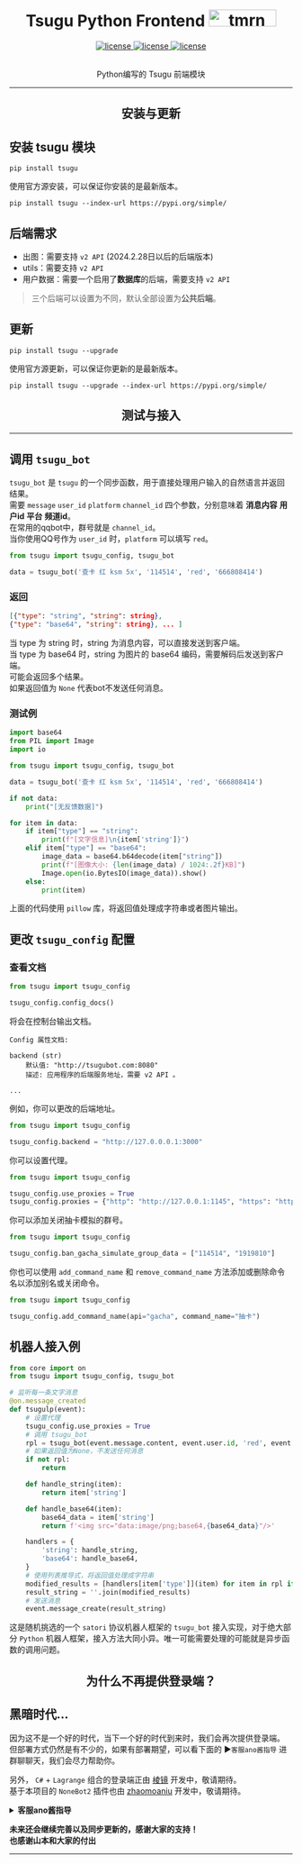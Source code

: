 
<h1 align="center"> Tsugu Python Frontend <img src="./logo.jpg" width="120"" width="30" height="30" alt="tmrn"/> </div></h1>


<p align="center">

<a href="https://github.com/Yamamoto-2/tsugu-bangdream-bot">
    <img src="https://img.shields.io/badge/tsugubangdream bot - v2 api-yellow" alt="license">
  </a>

<a href="https://github.com/kumoSleeping/tsugu-bangdream-bot-lite-py?tab=MIT-1-ov-file">
    <img src="https://img.shields.io/github/license/kumoSleeping/TomorinBot" alt="license">
  </a>
<a href="https://pypi.org/project/tsugu/">
    <img src="https://img.shields.io/pypi/v/tsugu.svg" alt="license">
  </a>

</p>
<p align="center">
<br>  Python编写的 Tsugu 前端模块


***


<h2 align="center"> 安装与更新 </h2>

## 安装 tsugu 模块
```shell
pip install tsugu
```

使用官方源安装，可以保证你安装的是最新版本。
```shell
pip install tsugu --index-url https://pypi.org/simple/
```
## 后端需求

- 出图：需要支持 `v2 API` (2024.2.28日以后的后端版本)
- utils：需要支持 `v2 API` 
- 用户数据：需要一个启用了**数据库**的后端，需要支持 `v2 API`

> 三个后端可以设置为不同，默认全部设置为**公共后端**。

## 更新
```shell
pip install tsugu --upgrade
```
使用官方源更新，可以保证你更新的是最新版本。
```shell
pip install tsugu --upgrade --index-url https://pypi.org/simple/
```

<h2 align="center"> 测试与接入 </h2>



***
## 调用 `tsugu_bot`
`tsugu_bot` 是 `tsugu` 的一个同步函数，用于直接处理用户输入的自然语言并返回结果。   
需要 `message` `user_id` `platform` `channel_id` 四个参数，分别意味着 **消息内容** **用户id** **平台** **频道id**。   
在常用的qqbot中，群号就是 `channel_id`。   
当你使用QQ号作为 `user_id` 时，`platform` 可以填写 `red`。   


```py
from tsugu import tsugu_config, tsugu_bot

data = tsugu_bot('查卡 红 ksm 5x', '114514', 'red', '666808414')
```

### 返回

```json
[{"type": "string", "string": string},
{"type": "base64", "string": string}, ... ]
```
当 type 为 string 时，string 为消息内容，可以直接发送到客户端。   
当 type 为 base64 时，string 为图片的 base64 编码，需要解码后发送到客户端。   
可能会返回多个结果。  
如果返回值为 `None` 代表bot不发送任何消息。   

### 测试例

```python
import base64
from PIL import Image
import io

from tsugu import tsugu_config, tsugu_bot

data = tsugu_bot('查卡 红 ksm 5x', '114514', 'red', '666808414')

if not data:
    print("[无反馈数据]")

for item in data:
    if item["type"] == "string":
        print(f"[文字信息]\n{item['string']}")
    elif item["type"] == "base64":
        image_data = base64.b64decode(item["string"])
        print(f"[图像大小: {len(image_data) / 1024:.2f}KB]")
        Image.open(io.BytesIO(image_data)).show()
    else:
        print(item)
```
上面的代码使用 `pillow` 库，将返回值处理成字符串或者图片输出。


## 更改 `tsugu_config` 配置

### 查看文档

```py
from tsugu import tsugu_config

tsugu_config.config_docs()
```
将会在控制台输出文档。
```
Config 属性文档:

backend (str)
    默认值: "http://tsugubot.com:8080"
    描述: 应用程序的后端服务地址，需要 v2 API 。
    
...
```
例如，你可以更改的后端地址。
```py
from tsugu import tsugu_config

tsugu_config.backend = "http://127.0.0.0.1:3000"
```

你可以设置代理。
```py
from tsugu import tsugu_config

tsugu_config.use_proxies = True
tsugu_config.proxies = {"http": "http://127.0.0.1:1145", "https": "http://127.0.0.1:1919"}
```

你可以添加关闭抽卡模拟的群号。
```py
from tsugu import tsugu_config

tsugu_config.ban_gacha_simulate_group_data = ["114514", "1919810"]
```

你也可以使用 `add_command_name` 和 `remove_command_name` 方法添加或删除命令名以添加别名或关闭命令。
```py
from tsugu import tsugu_config

tsugu_config.add_command_name(api="gacha", command_name="抽卡")
```



## 机器人接入例

```python
from core import on
from tsugu import tsugu_config, tsugu_bot

# 监听每一条文字消息
@on.message_created
def tsugulp(event):
    # 设置代理
    tsugu_config.use_proxies = True
    # 调用 tsugu_bot
    rpl = tsugu_bot(event.message.content, event.user.id, 'red', event.message.id)
    # 如果返回值为None，不发送任何消息
    if not rpl:
        return

    def handle_string(item):
        return item['string']

    def handle_base64(item):
        base64_data = item['string']
        return f'<img src="data:image/png;base64,{base64_data}"/>'

    handlers = {
        'string': handle_string,
        'base64': handle_base64,
    }
    # 使用列表推导式，将返回值处理成字符串
    modified_results = [handlers[item['type']](item) for item in rpl if item['type'] in handlers]
    result_string = ''.join(modified_results)
    # 发送消息
    event.message_create(result_string)
```

这是随机挑选的一个 `satori` 协议机器人框架的 `tsugu_bot` 接入实现，对于绝大部分 `Python` 机器人框架，接入方法大同小异。唯一可能需要处理的可能就是异步函数的调用问题。   



<h2 align="center"> 为什么不再提供登录端？ </h2>

## 黑暗时代...

因为这不是一个好的时代，当下一个好的时代到来时，我们会再次提供登录端。   
但部署方式仍然是有不少的，如果有部署期望，可以看下面的 ▶️`客服ano酱指导` 进群聊聊天，我们会尽力帮助你。

另外， `C#` + `Lagrange` 组合的登录端正由 [棱镜](https://github.com/DreamPrism) 开发中，敬请期待。   
基于本项目的 `NoneBot2` 插件也由 [zhaomoaniu](https://github.com/zhaomaoniupi) 开发中，敬请期待。   



 <details>
<summary><b>客服ano酱指导</b></summary>
 
**注意，如果你不知道什么是BanGDream，请不要随意加群**    
**本群还是欢迎加群的（**    
[BanGDreamBot开发聊天群](https://qm.qq.com/q/zjUPQkrdpm)   
温馨的聊天环境～   

</details>

**未来还会继续完善以及同步更新的，感谢大家的支持！**   
**也感谢山本和大家的付出**

***






